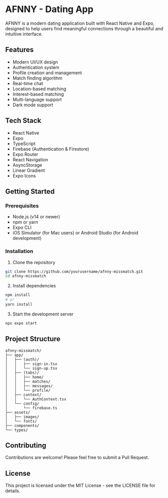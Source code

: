 # AFNNY - Dating App

AFNNY is a modern dating application built with React Native and Expo, designed to help users find meaningful connections through a beautiful and intuitive interface.

## Features

- Modern UI/UX design
- Authentication system
- Profile creation and management
- Match finding algorithm
- Real-time chat
- Location-based matching
- Interest-based matching
- Multi-language support
- Dark mode support

## Tech Stack

- React Native
- Expo
- TypeScript
- Firebase (Authentication & Firestore)
- Expo Router
- React Navigation
- AsyncStorage
- Linear Gradient
- Expo Icons

## Getting Started

### Prerequisites

- Node.js (v14 or newer)
- npm or yarn
- Expo CLI
- iOS Simulator (for Mac users) or Android Studio (for Android development)

### Installation

1. Clone the repository
```bash
git clone https://github.com/yourusername/afnny-missmatch.git
cd afnny-missmatch
```

2. Install dependencies
```bash
npm install
# or
yarn install
```

3. Start the development server
```bash
npx expo start
```

## Project Structure

```
afnny-missmatch/
├── app/
│   ├── (auth)/
│   │   ├── sign-in.tsx
│   │   └── sign-up.tsx
│   ├── (tabs)/
│   │   ├── home/
│   │   ├── matches/
│   │   ├── messages/
│   │   └── profile/
│   ├── context/
│   │   └── AuthContext.tsx
│   └── config/
│       └── firebase.ts
├── assets/
│   ├── images/
│   └── fonts/
├── components/
└── types/
```

## Contributing

Contributions are welcome! Please feel free to submit a Pull Request.

## License

This project is licensed under the MIT License - see the LICENSE file for details.
